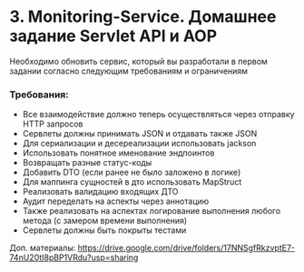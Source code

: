 # 3. Monitoring-Service. Домашнее задание Servlet API и AOP

Необходимо обновить сервис, который вы разработали в первом задании согласно следующим требованиям и ограничениям

### Требования:

- Все взаимодействие должно теперь осуществляться через отправку HTTP запросов
- Сервлеты должны принимать JSON и отдавать также JSON
- Для сериализации и десереализации использовать jackson
- Использовать понятное именование эндпоинтов
- Возвращать разные статус-коды
- Добавить DTO (если ранее не было заложено в логике)
- Для маппинга сущностей в дто использовать MapStruct
- Реализовать валидацию входящих ДТО
- Аудит переделать на аспекты через аннотацию
- Также реализовать на аспектах логирование выполнения любого метода (с замером времени выполнения)
- Сервлеты должны быть покрыты тестами

Доп. материалы: https://drive.google.com/drive/folders/17NNSgfRkzvptE7-74nU20tI8pBP1VRdu?usp=sharing